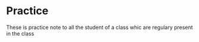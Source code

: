 # Practice
These is practice note to all the student of a class whic are regulary present in the class 

